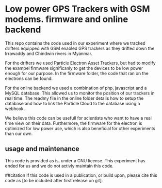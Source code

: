 # Low power GPS Trackers with GSM modems. firmware and online backend
This repo contains the code used in our experiment where we tracked drifters equipped with GSM enabled GPS trackers as they drifted down the Irrawaddy and Chindwin rivers in Myanmar. 

For the drifters we used Particle Electron Asset Trackers, but had to modify the exampel firmware significanly to get the devices to be low power enough for our purpose. In the firmware folder, the code that ran on the electrons can be found.

For the online backend we used a combination of php, javascript and a MySQL database. This allowed us to monitor the position of our trackers in real time. The readmy file in the online folder details how to setup the database and how to link the Particle Cloud to the database using a webhook.

We believe this code can be usefull for scientists who want to have a real time view on their data. Furthermore, the firmware for the electron is optimized for low power use, which is also beneficial for other experiments than our own.

## usage and maintenance
This code is provided as is, under a GNU license. This experiment has ended for us and we do not activly maintain this code.

##citation
If this code is used in a publication, or build upon, please cite this code as [to be included after first release on git].
